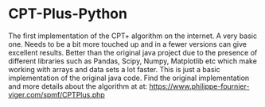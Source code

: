 # CPT-Plus-Python
The first implementation of the CPT+ algorithm on the internet. A very basic one. Needs to be a bit more touched up and in a fewer versions can give excellent results. Better than the original java project due to the presence of different libraries such as Pandas, Scipy, Numpy, Matplotlib etc which make working with arrays and data sets a lot faster. This is just a basic implementation of the original java code. Find the original implementation and more details about the algorithm at at: https://www.philippe-fournier-viger.com/spmf/CPTPlus.php
